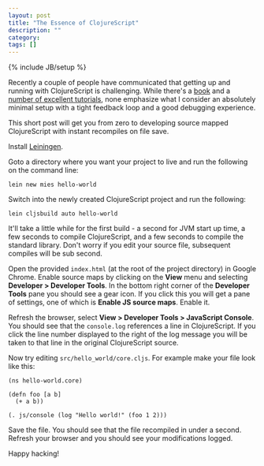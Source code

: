 ```yaml
---
layout: post
title: "The Essence of ClojureScript"
description: ""
category: 
tags: []
---
```

{% include JB/setup %}

Recently a couple of people have communicated that getting up and
running with ClojureScript is challenging. While there's a
[book](http://shop.oreilly.com/product/0636920025139.do) and a
[number of excellent tutorials](http://github.com/magomimmo/modern-cljs),
none emphasize what I consider an absolutely minimal setup with a tight
feedback loop and a good debugging experience.

This short post will get you from zero to developing source mapped
ClojureScript with instant recompiles on file save.

Install [Leiningen](http://leiningen.org).

Goto a directory where you want your project to live and run the
following on the command line:

```
lein new mies hello-world
```

Switch into the newly created ClojureScript project and run the
following:

```
lein cljsbuild auto hello-world
```

It'll take a little while for the first build - a second for JVM start
up time, a few seconds to compile ClojureScript, and a few seconds to
compile the standard library. Don't worry if you edit your source
file, subsequent compiles will be sub second.

Open the provided `index.html` (at the root of the project directory)
in Google Chrome. Enable source maps by clicking on the **View** menu and
selecting **Developer > Developer Tools**. In the bottom right corner of
the **Developer Tools** pane you should see a gear icon. If you click this
you will get a pane of settings, one of which is **Enable JS source
maps**. Enable it.

Refresh the browser, select **View > Developer Tools > JavaScript
Console**. You should see that the `console.log` references
a line in ClojureScript. If you click the line number displayed to
the right of the log message you will be taken to that line in the
original ClojureScript source.

Now try editing `src/hello_world/core.cljs`. For example make your file
look like this:

```
(ns hello-world.core)

(defn foo [a b]
  (+ a b))

(. js/console (log "Hello world!" (foo 1 2)))
```

Save the file. You should see that the file recompiled in under a
second. Refresh your browser and you should see your modifications
logged.

Happy hacking!
